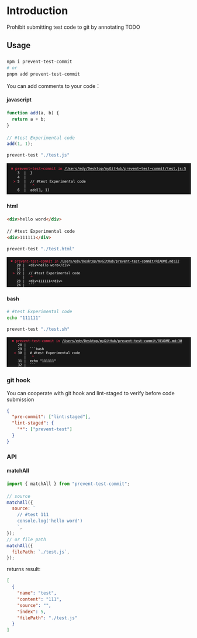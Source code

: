 # Introduction

Prohibit submitting test code to git by annotating TODO

## Usage

###

```bash
npm i prevent-test-commit
# or
pnpm add prevent-test-commit
```

You can add comments to your code：

#### javascript

```javascript
function add(a, b) {
  return a + b;
}

// #test Experimental code
add(1, 1);
```

```bash
prevent-test "./test.js"
```

![Alt text](./imsges/image-1.png)

#### html

```html
<div>hello word</div>

// #test Experimental code
<div>111111</div>
```

```bash
prevent-test "./test.html"
```

![Alt text](./imsges/image-2.png)

#### bash

```bash
# #test Experimental code
echo "111111"
```

```bash
prevent-test "./test.sh"
```

![Alt text](./imsges/image-3.png)

### git hook

You can cooperate with git hook and lint-staged to verify before code submission

```json
{
  "pre-commit": ["lint:staged"],
  "lint-staged": {
    "*": ["prevent-test"]
  }
}
```

### API

#### matchAll

```javascript
import { matchAll } from "prevent-test-commit";

// source
matchAll({
  source: `
    // #test 111
    console.log('hello word')
    `,
});
// or file path
matchAll({
  filePath: `./test.js`,
});
```

returns result:

```json
[
  {
    "name": "test",
    "content": "111",
    "source": "",
    "index": 5,
    "filePath": "./test.js"
  }
]
```
